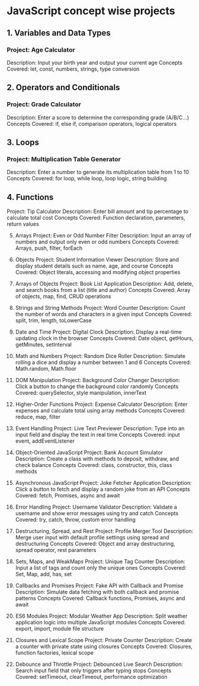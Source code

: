 # JavaScript concept wise projects

## 1. Variables and Data Types
### Project: Age Calculator
Description: Input your birth year and output your current age
Concepts Covered: let, const, numbers, strings, type conversion

## 2. Operators and Conditionals
### Project: Grade Calculator
Description: Enter a score to determine the corresponding grade (A/B/C...)
Concepts Covered: if, else if, comparison operators, logical operators

## 3. Loops
### Project: Multiplication Table Generator
Description: Enter a number to generate its multiplication table from 1 to 10
Concepts Covered: for loop, while loop, loop logic, string building

## 4. Functions
Project: Tip Calculator
Description: Enter bill amount and tip percentage to calculate total cost
Concepts Covered: Function declaration, parameters, return values

5. Arrays
Project: Even or Odd Number Filter
Description: Input an array of numbers and output only even or odd numbers
Concepts Covered: Arrays, push, filter, forEach

6. Objects
Project: Student Information Viewer
Description: Store and display student details such as name, age, and course
Concepts Covered: Object literals, accessing and modifying object properties

7. Arrays of Objects
Project: Book List Application
Description: Add, delete, and search books from a list (title and author)
Concepts Covered: Array of objects, map, find, CRUD operations

8. Strings and String Methods
Project: Word Counter
Description: Count the number of words and characters in a given input
Concepts Covered: split, trim, length, toLowerCase

9. Date and Time
Project: Digital Clock
Description: Display a real-time updating clock in the browser
Concepts Covered: Date object, getHours, getMinutes, setInterval

10. Math and Numbers
Project: Random Dice Roller
Description: Simulate rolling a dice and display a number between 1 and 6
Concepts Covered: Math.random, Math.floor

11. DOM Manipulation
Project: Background Color Changer
Description: Click a button to change the background color randomly
Concepts Covered: querySelector, style manipulation, innerText

12. Higher-Order Functions
Project: Expense Calculator
Description: Enter expenses and calculate total using array methods
Concepts Covered: reduce, map, filter

13. Event Handling
Project: Live Text Previewer
Description: Type into an input field and display the text in real time
Concepts Covered: input event, addEventListener

14. Object-Oriented JavaScript
Project: Bank Account Simulator
Description: Create a class with methods to deposit, withdraw, and check balance
Concepts Covered: class, constructor, this, class methods

15. Asynchronous JavaScript
Project: Joke Fetcher Application
Description: Click a button to fetch and display a random joke from an API
Concepts Covered: fetch, Promises, async and await

16. Error Handling
Project: Username Validator
Description: Validate a username and show error messages using try and catch
Concepts Covered: try, catch, throw, custom error handling

17. Destructuring, Spread, and Rest
Project: Profile Merger Tool
Description: Merge user input with default profile settings using spread and destructuring
Concepts Covered: Object and array destructuring, spread operator, rest parameters

18. Sets, Maps, and WeakMaps
Project: Unique Tag Counter
Description: Input a list of tags and count only the unique ones
Concepts Covered: Set, Map, add, has, set

19. Callbacks and Promises
Project: Fake API with Callback and Promise
Description: Simulate data fetching with both callback and promise patterns
Concepts Covered: Callback functions, Promises, async and await

20. ES6 Modules
Project: Modular Weather App
Description: Split weather application logic into multiple JavaScript modules
Concepts Covered: export, import, module file structure

21. Closures and Lexical Scope
Project: Private Counter
Description: Create a counter with private state using closures
Concepts Covered: Closures, function factories, lexical scope

22. Debounce and Throttle
Project: Debounced Live Search
Description: Search input field that only triggers after typing stops
Concepts Covered: setTimeout, clearTimeout, performance optimization

